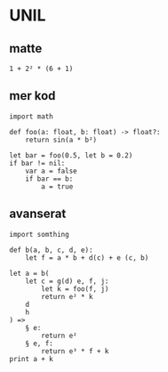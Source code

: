 UNIL
====

matte
---

```
1 + 2² * (6 + 1)
```

mer kod
---

```
import math

def foo(a: float, b: float) -> float?:
	return sin(a * b²)

let bar = foo(0.5, let b = 0.2)
if bar != nil:
	var a = false
	if bar == b:
		a = true
```

avanserat
---

```
import somthing

def b(a, b, c, d, e):
	let f = a * b + d(c) + e (c, b)

let a = b(
	let c = g(d) e, f, j:
		let k = foo(f, j)
		return e² * k
	d
	h
) =>
	§ e:
		return e²
	§ e, f:
		return e³ * f + k
print a + k
```
